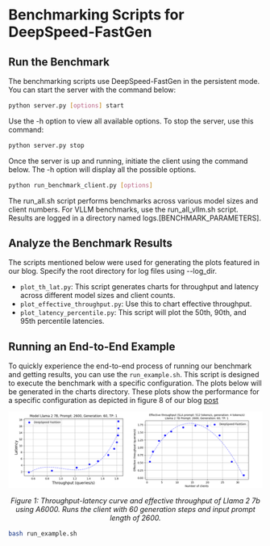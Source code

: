 # Benchmarking Scripts for DeepSpeed-FastGen

## Run the Benchmark

The benchmarking scripts use DeepSpeed-FastGen in the persistent mode.
You can start the server with the command below:

```bash
python server.py [options] start
```

Use the -h option to view all available options. To stop the server, use this command:

```bash		     
python server.py stop
```

Once the server is up and running, initiate the client using the command below. The -h option will display all the possible options.

```bash
python run_benchmark_client.py [options]
```

The run_all.sh script performs benchmarks across various model sizes and client numbers. For VLLM benchmarks, use the run_all_vllm.sh script. Results are logged in a directory named logs.[BENCHMARK_PARAMETERS].

## Analyze the Benchmark Results

The scripts mentioned below were used for generating the plots featured in our blog. Specify the root directory for log files using --log_dir.

- `plot_th_lat.py`: This script generates charts for throughput and latency across different model sizes and client counts.
- `plot_effective_throughput.py`: Use this to chart effective throughput.
- `plot_latency_percentile.py`: This script will plot the 50th, 90th, and 95th percentile latencies.

## Running an End-to-End Example

To quickly experience the end-to-end process of running our benchmark and getting results, you can use the `run_example.sh`. This script is designed to execute the benchmark with a specific configuration. The plots below will be generated in the charts directory. These plots show the performance for a specific configuration as depicted in figure 8 of our blog [post](https://github.com/microsoft/DeepSpeed/tree/master/blogs/deepspeed-fastgen#f-other-hardware-platforms)

<div align="center">
  <img src="A6000_benchmarks_example.png" alt="" width="800"/><br>

  *Figure 1: Throughput-latency curve and effective throughput of Llama 2 7b using A6000. Runs the client with 60 generation steps and input prompt length of 2600.*<br>
</div>

```bash		     
bash run_example.sh
```